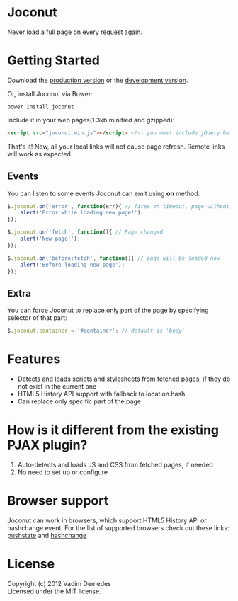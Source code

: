# Joconut

Never load a full page on every request again.

# Getting Started
Download the [production version][min] or the [development version][max].

[min]: https://raw.github.com/vdemedes/joconut/master/dist/joconut.min.js
[max]: https://raw.github.com/vdemedes/joconut/master/dist/joconut.js

Or, install Joconut via Bower:

```
bower install joconut
```

Include it in your web pages(1.3kb minified and gzipped):

```html
<script src="joconut.min.js"></script> <!-- you must include jQuery before that -->
```

That's it! Now, all your local links will not cause page refresh. Remote links will work as expected.

## Events

You can listen to some events Joconut can emit using **on** method:
```javascript
$.joconut.on('error', function(err){ // fires on timeout, page without <body>, invalid requests
	alert('Error while loading new page!');
});

$.joconut.on('fetch', function(){ // Page changed
	alert('New page!');
});

$.joconut.on('before:fetch', function(){ // page will be loaded now
	alert('Before loading new page');
});
```

## Extra

You can force Joconut to replace only part of the page by specifying selector of that part:

```javascript
$.joconut.container = '#container'; // default is 'body'
```

# Features

- Detects and loads scripts and stylesheets from fetched pages, if they do not exist in the current one
- HTML5 History API support with fallback to location.hash
- Can replace only specific part of the page

# How is it different from the existing PJAX plugin?

1. Auto-detects and loads JS and CSS from fetched pages, if needed
2. No need to set up or configure

# Browser support

[pushstate]: http://caniuse.com/#search=pushstate
[hashchange]: http://caniuse.com/#search=hashchange

Joconut can work in browsers, which support HTML5 History API or hashchange event. For the list of supported browsers check out these links: [pushstate][pushstate] and [hashchange][hashchange]

# License

Copyright (c) 2012 Vadim Demedes  
Licensed under the MIT license.